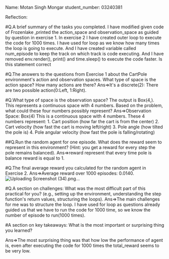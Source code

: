 Name: Motan Singh Mongar
student_number: 03240381




Reflection:

#Q.A brief summary of the tasks you completed.
I have modified given code of Frozenlake ,printed the action_space and observation_space as guided by question in exercise 1. In exercise 2 I have created outer loop to execute the code for 1000 times. I have used for loop as we know how many times the loop is going to execute. And I have created variable called num_episode to keep the track on which track is code executing. And I have removed     env.render(), print() and time.sleep() to execute the code faster. Is this statement correct


#Q.The answers to the questions from Exercise 1 about the CartPole environment's action and observation spaces.
What type of space is the action space? How many actions are there?
Ans=>It's a discrete(2): There are two possible action(0:Left, 1:Right).


#Q.What type of space is the observation space? The output is Box(4,). This represents a continuous space with 4 numbers. Based on the problem, what could these four numbers possibly represent?
Ans=>Observation Space: Box(4)
This is a continuous space with 4 numbers.
These 4 numbers represent:
                        1. Cart position (how far the cart is from the center)
                        2. Cart velocity (how fast the cart is moving left/right)
                        3. Pole angle (how tilted the pole is)
                        4. Pole angular velocity (how fast the pole is falling/rotating)


##Q.Run the random agent for one episode. What does the reward seem to represent in this environment? (Hint: you get a reward for every step the pole remains balanced).
Ans=>reward represent that every time pole is balance reward is equal to 1.

#Q.The final average reward you calculated for the random agent in Exercise 2.
Ans=>Average reward over 1000 episodes: 0.0140.
![Uploading Screenshot (34).png…]()


#Q.A section on challenges: What was the most difficult part of this practical for you? (e.g., setting up the environment, understanding the step function's return values, structuring the loops).
Ans=>The main challenges for me was to structure the loop. I have used for loop as questions already guided us that we have to run the code for 1000 time, so we know the number of episode to run(1000 times).

#A section on key takeaways: What is the most important or surprising thing you learned?

Ans=>The most surprising thing was that how low the performance of agent is, even after executing the code for 1000 times the total_reward seems to be very low. 
